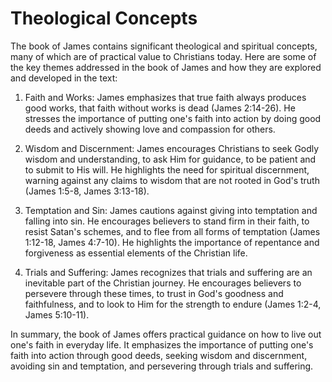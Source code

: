 # Theological Concepts

The book of James contains significant theological and spiritual concepts, many of which are of practical value to Christians today. Here are some of the key themes addressed in the book of James and how they are explored and developed in the text:

1. Faith and Works: James emphasizes that true faith always produces good works, that faith without works is dead (James 2:14-26). He stresses the importance of putting one's faith into action by doing good deeds and actively showing love and compassion for others.

2. Wisdom and Discernment: James encourages Christians to seek Godly wisdom and understanding, to ask Him for guidance, to be patient and to submit to His will. He highlights the need for spiritual discernment, warning against any claims to wisdom that are not rooted in God's truth (James 1:5-8, James 3:13-18).

3. Temptation and Sin: James cautions against giving into temptation and falling into sin. He encourages believers to stand firm in their faith, to resist Satan's schemes, and to flee from all forms of temptation (James 1:12-18, James 4:7-10). He highlights the importance of repentance and forgiveness as essential elements of the Christian life.

4. Trials and Suffering: James recognizes that trials and suffering are an inevitable part of the Christian journey. He encourages believers to persevere through these times, to trust in God's goodness and faithfulness, and to look to Him for the strength to endure (James 1:2-4, James 5:10-11).

In summary, the book of James offers practical guidance on how to live out one's faith in everyday life. It emphasizes the importance of putting one's faith into action through good deeds, seeking wisdom and discernment, avoiding sin and temptation, and persevering through trials and suffering.